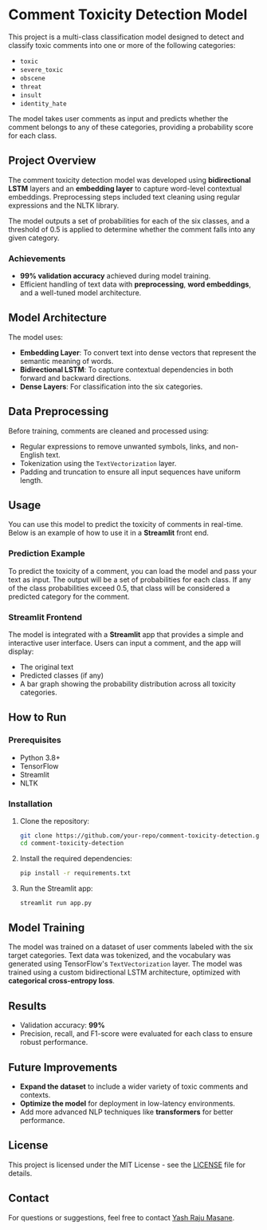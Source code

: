 # Comment Toxicity Detection Model

This project is a multi-class classification model designed to detect and classify toxic comments into one or more of the following categories: 
- `toxic`
- `severe_toxic`
- `obscene`
- `threat`
- `insult`
- `identity_hate`

The model takes user comments as input and predicts whether the comment belongs to any of these categories, providing a probability score for each class.

## Project Overview

The comment toxicity detection model was developed using **bidirectional LSTM** layers and an **embedding layer** to capture word-level contextual embeddings. Preprocessing steps included text cleaning using regular expressions and the NLTK library.

The model outputs a set of probabilities for each of the six classes, and a threshold of 0.5 is applied to determine whether the comment falls into any given category.

### Achievements
- **99% validation accuracy** achieved during model training.
- Efficient handling of text data with **preprocessing**, **word embeddings**, and a well-tuned model architecture.

## Model Architecture

The model uses:
- **Embedding Layer**: To convert text into dense vectors that represent the semantic meaning of words.
- **Bidirectional LSTM**: To capture contextual dependencies in both forward and backward directions.
- **Dense Layers**: For classification into the six categories.

## Data Preprocessing

Before training, comments are cleaned and processed using:
- Regular expressions to remove unwanted symbols, links, and non-English text.
- Tokenization using the `TextVectorization` layer.
- Padding and truncation to ensure all input sequences have uniform length.

## Usage

You can use this model to predict the toxicity of comments in real-time. Below is an example of how to use it in a **Streamlit** front end.

### Prediction Example

To predict the toxicity of a comment, you can load the model and pass your text as input. The output will be a set of probabilities for each class. If any of the class probabilities exceed 0.5, that class will be considered a predicted category for the comment.

### Streamlit Frontend

The model is integrated with a **Streamlit** app that provides a simple and interactive user interface. Users can input a comment, and the app will display:
- The original text
- Predicted classes (if any)
- A bar graph showing the probability distribution across all toxicity categories.

## How to Run

### Prerequisites
- Python 3.8+
- TensorFlow
- Streamlit
- NLTK

### Installation

1. Clone the repository:
    ```bash
    git clone https://github.com/your-repo/comment-toxicity-detection.git
    cd comment-toxicity-detection
    ```

2. Install the required dependencies:
    ```bash
    pip install -r requirements.txt
    ```

3. Run the Streamlit app:
    ```bash
    streamlit run app.py
    ```

## Model Training

The model was trained on a dataset of user comments labeled with the six target categories. Text data was tokenized, and the vocabulary was generated using TensorFlow's `TextVectorization` layer. The model was trained using a custom bidirectional LSTM architecture, optimized with **categorical cross-entropy loss**.

## Results

- Validation accuracy: **99%**
- Precision, recall, and F1-score were evaluated for each class to ensure robust performance.

## Future Improvements

- **Expand the dataset** to include a wider variety of toxic comments and contexts.
- **Optimize the model** for deployment in low-latency environments.
- Add more advanced NLP techniques like **transformers** for better performance.

## License

This project is licensed under the MIT License - see the [LICENSE](LICENSE) file for details.

## Contact

For questions or suggestions, feel free to contact [Yash Raju Masane](mailto:your-email@example.com).
